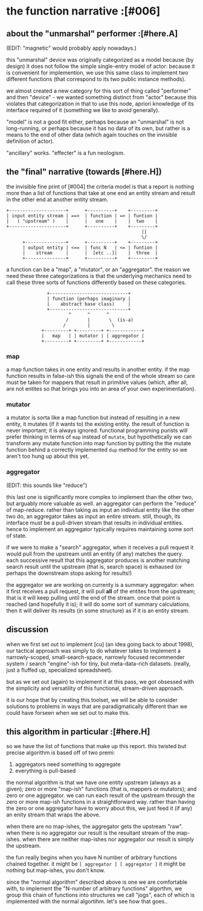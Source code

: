 # the function narrative :[#006]

## about the "unmarshal" performer :[#here.A]

(EDIT: "magnetic" would probably apply nowadays.)

this "unmarshal" device was originally categorized as a model because
(by design) it does not follow the simple single-entry model of actor:
because it is convenient for implemention, we use this same class to
implement two different functions (that correspond to its two public
instance methods).

we almost created a new category for this sort of thing called
"performer" and then "device" - we wanted something distinct from
"actor" because this violates that categorization in that to use this
node, apriori knowledge of its interface required of it (something we
like to avoid generally).

"model" is not a good fit either, perhaps because an "unmarshal" is not
long-running, or perhaps because it has no data of its own, but rather
is a means to the end of other data (which again touches on the invisible
definition of actor).

"ancillary" works. "effecter" is a fun neologism.




## the "final" narrative (towards [#here.H])

the invisible fine print of [#004] the criteria model is that a report
is nothing more than a list of functions that take at one end an entity
stream and result in the other end at another entity stream.


    +---------------------+      +----------+    +---------+
    | input entity stream | ==>  | function | => | funtion |
    |   ( "upstream" )    |      |   one    |    |  two    |
    +---------------------+      +----------+    +---------+
                                                      ||
                                                      \/
          +---------------+      +----------+    +---------+
          | output entity | <==  | func N   | <= | funtion |
          |    stream     |      |  [etc ..]|    |  three  |
          +---------------+      +----------+    +---------+


a function can be a "map", a "mutator", or an "aggregator". the reason
we need these three categorizations is that the underlying mechanics
need to call these three sorts of functions differently based on these
categories.


                   +-----------------------------+
                   | function (perhaps imaginary |
                   |    abstract base class)     |
                   +-----------------------------+
                           ^      ^      ^
                          /       |       \  (is-a)
                         /        |        \
                 +---------+ +---------+ +------------+
                 |   map   | | mutator | | aggregator |
                 +---------+ +---------+ +------------+

### map

a map function takes in one entity and results in another entity. if the
map function results in false-ish this signals the end of the whole
stream so care must be taken for mappers that result in primitive
values (which, after all, are not entites so that brings you into an
area of your own experimentation).



### mutator

a mutator is sorta like a map function but instead of resulting in a new
entity, it mutates (if it wants to) the existing entity. the result of
function is never important; it is always ignored. functional
programming purists will prefer thinking in terms of `map` instead of
`mutate`, but hypothetically we can transform any mutate function into
map function by putting the the mutate function behind a correctly
implemented `dup` method for the entity so we aren't too hung up about
this yet.



### aggregator

(EDIT: this sounds like "reduce")

this last one is significantly more complex to implement than the other
two, but arguably more valuable as well. an aggregator can perform the
"reduce" of map-reduce. rather than taking as input an individual entity
like the other two do, an aggregator takes as input an entire stream.
still, though, its interface must be a pull-driven stream that results
in individual entities. hence to implement an aggregator typically
requires maintaining some sort of state.

if we were to make a "search" aggregator, when it receives a pull
request it would pull from the upstream until an entity (if any) matches
the query. each successive result that this aggregator produces is
another matching search result until the upstream (that is, search
space) is exhaused (or perhaps the downstream stops asking for results!)

the aggregator we are working on currenty is a summary aggregator: when
it first receives a pull request, it will pull **all** of the entites
from the upstream; that is it will keep pulling until the end of the
stream. once that point is reached (and hopefully it is); it will do
some sort of summary calculations. then it will deliver its results (in
some structure) as if it is an entity stream.




## discussion

when we first set out to implement [cu]  (an idea going back to about
1998), our tactical approach was simply to do whatever takes to implement
a narrowly-scoped, small-search-space, narrowly focused recommender
system / search "engine"-ish for tiny, but meta-data-rich datasets.
(really, just a fluffed up, specialized spreadsheet).

but as we set out (again) to implement it at this pass, we got obsessed
with the simplicity and versatility of this functional, stream-driven
approach.

it is our hope that by creating this toolset, we will be able to
consider solutions to problems in ways that are paradigmatically
different than we could have forseen when we set out to make this.




## this algorithm in particular :[#here.H]

so we have the list of functions that make up this report. this twisted
but precise algorithm is based off of two premi:

1) aggregators need something to aggregate
2) everything is pull-based


the normal algorithm is that we have one entity upstream (always as a given);
zero or more "map-ish" functions (that is, mappers or mutators); and zero or
one aggregator. we can run each result of the upstream through the zero
or more map-ish functions in a straightforward way. rather than having
the zero or one aggregator have to worry about this, we just feed it (if
any) an enity stream that wraps the above.

when there are no map-ishes, the aggregator gets the upstream "raw".
when there is no aggregator our result is the resultant stream of the
map-ishes. when there are neither map-ishes nor aggregator our result is
simply the upstream.

the fun really begins when you have N number of arbitrary functions
chained together. it might be `[ aggregator ] [ aggregator ]`
it might be nothing but map-ishes, you don't know.

since the "normal algorithm" described above is one we are comfortable
with, to implement the "N-number of arbitrary functions" algorthm, we
group this chain of functions into structures we call "jogs", each of
which is implemented with the normal algortihm. let's see how that goes..
